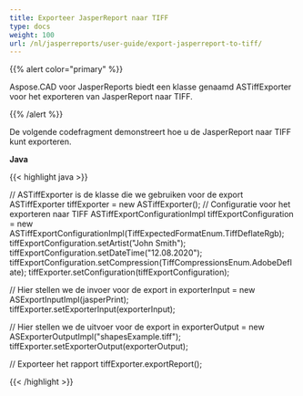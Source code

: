 ```yaml
---
title: Exporteer JasperReport naar TIFF
type: docs
weight: 100
url: /nl/jasperreports/user-guide/export-jasperreport-to-tiff/
---
```


{{% alert color="primary" %}}

Aspose.CAD voor JasperReports biedt een klasse genaamd ASTiffExporter voor het exporteren van JasperReport naar TIFF.

{{% /alert %}}

De volgende codefragment demonstreert hoe u de JasperReport naar TIFF kunt exporteren.

**Java**

{{< highlight java >}}

// ASTiffExporter is de klasse die we gebruiken voor de export
ASTiffExporter tiffExporter = new ASTiffExporter();
// Configuratie voor het exporteren naar TIFF
ASTiffExportConfigurationImpl tiffExportConfiguration = new ASTiffExportConfigurationImpl(TiffExpectedFormatEnum.TiffDeflateRgb);
tiffExportConfiguration.setArtist("John Smith");
tiffExportConfiguration.setDateTime("12.08.2020");
tiffExportConfiguration.setCompression(TiffCompressionsEnum.AdobeDeflate);
tiffExporter.setConfiguration(tiffExportConfiguration);

// Hier stellen we de invoer voor de export in
exporterInput = new ASExportInputImpl(jasperPrint);
tiffExporter.setExporterInput(exporterInput);

// Hier stellen we de uitvoer voor de export in
exporterOutput = new ASExporterOutputImpl("shapesExample.tiff");
tiffExporter.setExporterOutput(exporterOutput);

// Exporteer het rapport
tiffExporter.exportReport();

{{< /highlight >}}
